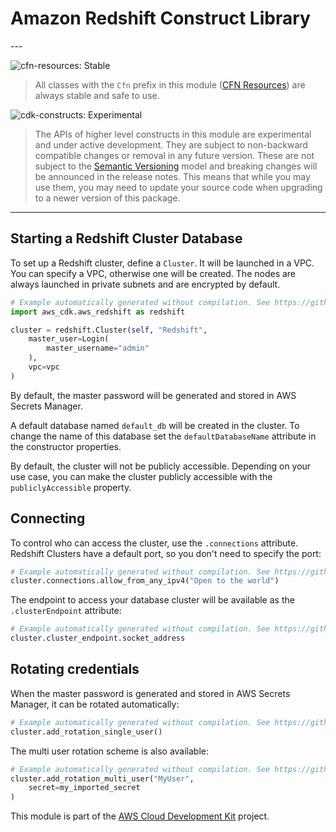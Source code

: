 # Amazon Redshift Construct Library

<!--BEGIN STABILITY BANNER-->---


![cfn-resources: Stable](https://img.shields.io/badge/cfn--resources-stable-success.svg?style=for-the-badge)

> All classes with the `Cfn` prefix in this module ([CFN Resources](https://docs.aws.amazon.com/cdk/latest/guide/constructs.html#constructs_lib)) are always stable and safe to use.

![cdk-constructs: Experimental](https://img.shields.io/badge/cdk--constructs-experimental-important.svg?style=for-the-badge)

> The APIs of higher level constructs in this module are experimental and under active development.
> They are subject to non-backward compatible changes or removal in any future version. These are
> not subject to the [Semantic Versioning](https://semver.org/) model and breaking changes will be
> announced in the release notes. This means that while you may use them, you may need to update
> your source code when upgrading to a newer version of this package.

---
<!--END STABILITY BANNER-->

## Starting a Redshift Cluster Database

To set up a Redshift cluster, define a `Cluster`. It will be launched in a VPC.
You can specify a VPC, otherwise one will be created. The nodes are always launched in private subnets and are encrypted by default.

```python
# Example automatically generated without compilation. See https://github.com/aws/jsii/issues/826
import aws_cdk.aws_redshift as redshift

cluster = redshift.Cluster(self, "Redshift",
    master_user=Login(
        master_username="admin"
    ),
    vpc=vpc
)
```

By default, the master password will be generated and stored in AWS Secrets Manager.

A default database named `default_db` will be created in the cluster. To change the name of this database set the `defaultDatabaseName` attribute in the constructor properties.

By default, the cluster will not be publicly accessible.
Depending on your use case, you can make the cluster publicly accessible with the `publiclyAccessible` property.

## Connecting

To control who can access the cluster, use the `.connections` attribute. Redshift Clusters have
a default port, so you don't need to specify the port:

```python
# Example automatically generated without compilation. See https://github.com/aws/jsii/issues/826
cluster.connections.allow_from_any_ipv4("Open to the world")
```

The endpoint to access your database cluster will be available as the `.clusterEndpoint` attribute:

```python
# Example automatically generated without compilation. See https://github.com/aws/jsii/issues/826
cluster.cluster_endpoint.socket_address
```

## Rotating credentials

When the master password is generated and stored in AWS Secrets Manager, it can be rotated automatically:

```python
# Example automatically generated without compilation. See https://github.com/aws/jsii/issues/826
cluster.add_rotation_single_user()
```

The multi user rotation scheme is also available:

```python
# Example automatically generated without compilation. See https://github.com/aws/jsii/issues/826
cluster.add_rotation_multi_user("MyUser",
    secret=my_imported_secret
)
```

This module is part of the [AWS Cloud Development Kit](https://github.com/aws/aws-cdk) project.
